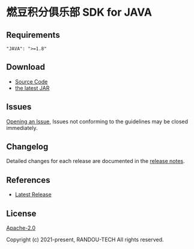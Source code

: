 # 燃豆积分俱乐部 SDK for JAVA

## Requirements

```
"JAVA": ">=1.8"
```

## Download

- [Source Code][1]
- [the latest JAR][2]

[1]: https://github.com/randouDev/java-sdk
[2]: https://static.randou-tech.com/sdk/jar/randou_java_sdk-1.0.0.jar

## Issues

[Opening an Issue](https://github.com/randouDev/java-sdk/issues/new), Issues not conforming to the guidelines may be
closed immediately.

## Changelog

Detailed changes for each release are documented in the [release notes](./ChangeLog.txt).

## References

* [Latest Release](https://github.com/randouDev/java-sdk/releases)

## License

[Apache-2.0](http://www.apache.org/licenses/LICENSE-2.0)

Copyright (c) 2021-present, RANDOU-TECH All rights reserved.
